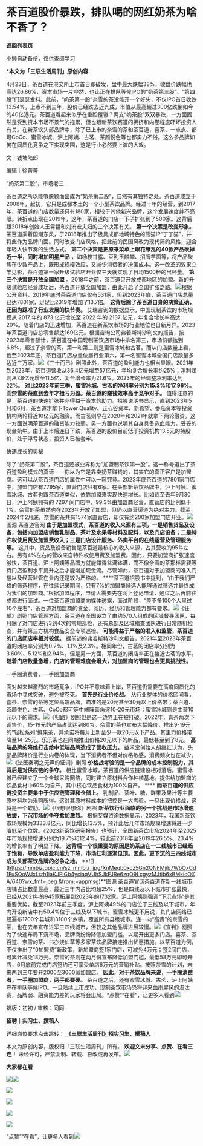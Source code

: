 # 茶百道股价暴跌，排队喝的网红奶茶为啥不香了？

[**返回列表页**](/gzh/三联生活周刊)

小懒自动备份，仅供查阅学习

***本文为「三联生活周刊」原创内容**  

  
  
4月23日，茶百道在港交所上市首日即破发，盘中最大跌幅38%，收盘价跌幅也高达26.86%，资本市场一片哗然，也让正在排队等候IPO的“奶茶第三股”、“第四股”们瑟瑟发抖。此前，“奶茶第一股”奈雪的茶没能开一个好头，不仅IPO首日收跌13.54%，上市不到三年，股价已经跌去近九成，市值从最高超过300亿跌倒如今的40亿港元。茶百道看起来似乎在重蹈覆辙？两支“奶茶股”双双暴跌，一方面固然是受到资本市场不景气的拖累，但也跟新茶饮赛道的拥挤和内卷程度吓坏投资人有关。在新茶饮头部品牌中，除了已上市的奈雪的茶和茶百道，喜茶、一点点、都可CoCo、蜜雪冰城、沪上阿姨、古茗、茶颜悦色等也都实力不俗。这么多品牌如何在同质化竞争之下实现突围，这是行业必然要上演的大戏。  
  
文｜钱塘陆郎

编辑｜徐菁菁

“奶茶第二股”，市场老三

茶百道之所以能够脱颖而出成为“奶茶第二股”，自然有其独特之处。茶百道成立于2008年，起初，它只是成都本土的一个小型茶饮品牌。经过十年的经营，到2017年，茶百道的门店数量还只有180家，相较于其他新兴品牌，这个发展速度并不亮眼。转折点出现在2019年，这年，茶百道的门店一下子扩张到了500家。这背后跟2018年创始人王霄锟和刘洧宏夫妇的三个决策有关。
**第一个决策是改变形象。**
茶百道乘着国潮东风，于2018年推出了极具成都地域特色的熊猫IP“丁丁猫”，并将此作为品牌门面。同时改变门店风格，把此前的民国风改为现代简约风格，迎合年轻人快节奏的生活方式。
**第二个决策是把原来菜单上眼花缭乱的40款产品砍掉近一半，同时增加明星产品**
，如杨枝甘露、豆乳玉麒麟、招牌芋圆等，将产品聚焦在少数产品上，既形成规模效应，又减少消费者的决策成本。这一改革的效果立竿见影，茶百道第一家升级试验店开业仅三天就实现了日均1500杯的出杯量。
**第三个决策是开放全国加盟**
。2018年之前，茶百道只开放成都地区的加盟。新的升级试验店经营成功后，茶百道开放全国加盟，由此开启了全国扩张之路。![](https://mmbiz.qpic.cn/sz_mmbiz_png/XnMeqb0xcz7bJ3dUPB1ia323bRNgKNMY8JwUsVP2e6IHvvhtZcmNyesKT6AibbZM6MVkX4bZ75JaLpM26KcYWfTw/640?wx_fmt=png&from;=appmsg)根据公开资料，2019年底时茶百道门店仅有531家，但到2023年底，茶百道门店总量已达7801家，足足比2019年增加了13.7倍。
**这背后除了茶百道自身的决策正确，还因为踩准了行业发展的快节奏。** 艾瑞咨询的数据显示，中国现制茶饮的市场规模从 2017 年的 873 亿元增长至
2022 年的 2137
亿元，年复合增长率高达20%。随着门店的迅速增加，茶百道在新茶饮市场的行业地位也日新月异。2023年茶百道门店总零售额达169亿元。根据咨询公司弗若斯特沙利文的报告，按2023年零售额计，茶百道在中国现制茶饮店市场中排名第三，市场份额达到6.8%，超过了奈雪的茶。第一和第二则是蜜雪冰城和古茗。而从门店数量上看，截至2023年底，茶百道门店总量位居行业第六，第一名蜜雪冰城全国门店数量多达近三万家。![](https://mmbiz.qpic.cn/sz_mmbiz_png/XnMeqb0xcz7bJ3dUPB1ia323bRNgKNMY8WoTsNOtZQVseHVA2qfoSiaXut8EpZoGueL3YjZFPqruickBChylaM0DQ/640?wx_fmt=png&from;=appmsg)《三十而已》剧照此外，茶百道的盈利能力也相当显眼。2021年到2023年，茶百道营收从36.4亿元增至57亿元，年均复合增长率约25%；净利润则从7.8亿元增至11.5亿，复合增长率为21.6%。2023年的经调整净利率达到22%。
**对比2023年前三季，蜜雪冰城、古茗的净利率分别为15.3%和17.96%。而奈雪的茶直到去年才扭亏为盈。茶百道的赚钱效率高于竞争对手。**
值得注意的是，茶百道的快速扩张并非得益于资本的助力。招股说明书显示，直到2023年5月和6月，茶百道才拿下Tower
Quality、正心谷资本、新希望、番茄资本等投资机构两轮将近10亿元的融资。而古茗则早在2020年和2021年就拿下两轮融资。这一方面说明茶百道的融资能力较弱，另一方面也说明其自身具备造血能力，妥妥的现金奶牛。由于上市后连日下跌，茶百道的股价目前低于投资机构13.5元的持股价，处于浮亏状态，投资人已被套牢。

快速成长的奥秘

除了“奶茶第二股”，茶百道还被业界称为“加盟制茶饮第一股”。这一称号道出了茶百道盈利模式的真谛——你以为它是靠卖奶茶赚钱的，其实它的真正客户是加盟商。这可以从茶百道门店的属性中可以一窥究竟。2023年底茶百道的7801家门店中，加盟门店有7795家，直营门店只有6家。在头部新茶饮品牌中，沪上阿姨、蜜雪冰城、古茗也跟茶百道类似，依靠加盟来实现快速增长。比如截至去年9月30
日，沪上阿姨拥有的 7297
间门店中，99.3%由加盟商经营，直营店的比例低于1%。奈雪的茶虽然也在2023年开放了加盟，但仍以直营渠道为绝对主力。截至2024年2月底，奈雪的茶共有1574家直营店，却仅有约200家加盟门店开业。![](https://mmbiz.qpic.cn/sz_mmbiz_jpg/XnMeqb0xcz5Gn2QNFMjib7WbOxCd1FuSQWzU8qmJcVVCeZibvm1HzrGleSicIEd4Oeiay41oYm8OJwAMTH6qnkFa2Q/640?wx_fmt=jpeg&from;=appmsg)图源
茶百道官网
**由于是加盟模式，茶百道的收入来源有三项，一是销售货品及设备，包括向加盟店销售乳制品、茶叶及水果等材料及配料，以及门店设备；二是特许权使用费及加盟费收入；三是门店设计服务、外卖平台的在线运营及管理服务等。**
这其中，货品及设备销售是茶百道最核心的收入来源，占其营收的95%左右。另有4%左右的营收来自特许权使用费及加盟费。因此，只要加盟商扩张速度够快，茶百道、沪上阿姨等品牌方就能赚得盆满钵满，而不像奈雪的茶那样需要等待门店盈利水平提升之后才能增加现金流。尽管如此，茶百道对于加盟商的准入门槛以及经营监管在业内还是较为严格的。
****茶百道招股书中提到，“由于我们严格的筛选程序，在往续记录期间，只有7%的加盟商候选人能够通过筛选并最终成为我们的加盟商。”根据加盟程序，申请人需要先在网上登记申请，通过之后再前往成都进行面试。一位茶百道加盟商向媒体透露，面试阶段，“差不多100个人里过10个左右”，茶百道对加盟商的资金、阅历、经历和管理能力都有要求。![](https://mmbiz.qpic.cn/sz_mmbiz_jpg/XnMeqb0xcz7bJ3dUPB1ia323bRNgKNMY8ohSR9U4VRDEmgT14q3n67wA8I76jTuJVO01cRpqEvmiaiceb5ibaZJ7jQ/640?wx_fmt=jpeg&from;=appmsg)《狂飙》剧照门店管理方面，茶百道在全国设立了由约570人组成的区域督导团队，每月除了对门店进行3到4次的常规巡检，还有总部及区域稽查团队进行日常随机检查，并有第三方机构食品安全专项巡检。
**可能得益于严格的准入和监管，茶百道的门店闭店率相对较低。**
据前述的弗若斯特沙利文报告，2021年至2023年茶百道的闭店率分别为0.2%、1.1%及2.3%。相同年份，古茗的闭店率分别为3.60%、5.12%和2.94%。但是另一方面，茶百道的闭店率正在接近古茗的水平。
**随着门店数量激增，门店的管理难度会增大，对加盟商的管理也会更具挑战性。**

一手圈消费者，一手圈加盟商

面对越来越激烈的市场竞争，IPO并不意味着上岸，茶百道仍需要在高度同质化的市场中寻求突破，避免被卷死。 **首先是行业价格战。**
从行业整体的价格区间看，喜茶、奈雪的茶等定位高端品牌，瞄准的是20元甚至30元以上价格带；茶百道、茶颜悦色、古茗、CoCo都可等中端阵营角逐10-20元市场；蜜雪冰城则是主营10元以下的需求。![](https://mmbiz.qpic.cn/sz_mmbiz_png/XnMeqb0xcz7bJ3dUPB1ia323bRNgKNMY8oVDr7N4nf0xhdbiaQOPwcjvt5CBCVQjvZWxvzVybKxk1daYge9D2afw/640?wx_fmt=png&from;=appmsg)《归路》剧照但是这一边界正在被打破。2022年，喜茶两次下调售价，15-19元的产品占比达到80%。奈雪的茶也宣布大幅降价，推出9-19元的“轻松系列”鲜果茶，并承诺将每月上新至少一款20元以下产品。其主力价格带降至14-25元。乐乐茶也在同期推出价格20元以下的新品，最低甚至到了8元。
**高端品牌的降维打击给中低端品牌造成了营收压力。**
益禾堂创始人胡继红认为，头部品牌降价是行业内卷的体现，当下消费者不但对价格敏感，消费频次也在减少。![](https://mmbiz.qpic.cn/sz_mmbiz_png/XnMeqb0xcz7bJ3dUPB1ia323bRNgKNMY8Mhac8hial6t3dqHoeKiaXOnvABjAbcjlN85d9lGlJNSz3PZIp4sLMUyQ/640?wx_fmt=png&from;=appmsg)《法医秦明之无声的证词》剧照
**价格战考验的是一个品牌的成本控制能力，其背后是对供应链的争夺。**
相比蜜雪冰城，茶百道的供应链建设相对落后。蜜雪冰城已经建立了一个全球采购网络，同时建立原材料合作种植基地。提供给加盟商的饮品食材中60%为自产，其中核心饮品食材为100%自产。
**** **而茶百道的供应链投资主要集中于供应链管理和仓储上。**
乳制品、茶叶、糖、鲜果及果汁等主要原材料均为采购所得。这对其原材料成本的把控是一大考验。一旦出现价格战，这将是一个软肋。![](https://mmbiz.qpic.cn/sz_mmbiz_png/XnMeqb0xcz7bJ3dUPB1ia323bRNgKNMY8CUKCiakRQ7a0ydx7RXtfmQZG4Xibz2NxrQ2j6iam3gw0ydkTiap3QHh1cg/640?wx_fmt=png&from;=appmsg)《很想很想你》剧照
**新茶饮行业面临的另一个挑战是市场增速放缓，下沉市场的争夺愈加激烈。**
根据艾媒咨询数据显示，2023年，我国新茶饮市场规模为3333.8亿元，同比增长13.5%，预计此后几年市场规模增速将进一步降低至个位数。《2023新茶饮研究报告》也预计，全国新茶饮市场2024年至2025年市场规模增速分别为19.7%和12.4%，较此前2018年至2019年26.5%、23.4%的增长率有了明显下降。
**这背后一个很重要的原因是奶茶店在一二线城市已经趋于饱和，导致单店盈利能力下降，市场红利逐渐见顶。因此，更下沉的三四线城市成为头部茶饮品牌的必争之地。**
**![](https://mmbiz.qpic.cn/sz_mmbiz_jpg/XnMeqb0xcz5Gn2QNFMjib7WbOxCd1FuSQoWJxLtzh1iaKJPlGb4yciaqVUhSJkFJRe6zqO9LcgyzMJtib6xBMkicOXA/640?wx_fmt=jpeg
&from;=appmsg)**图源
茶百道官网茶百道在新一线城市店铺占比数量最高，最近三年内占比均超25%，但是四线及以下城市扩张最快，已经从2021年的945家拓展到2023年的1732家。沪上阿姨则强调“下沉市场”是其重要优势。截至2023年前三季度，沪上阿姨49%的门店位于三线及以下城市，年内开设新店中有50.4%位于三线及以下城市。蜜雪冰城更不用说，其门店网络已经遍布1700个县城和3100个乡镇，覆盖所有县级城市。连一向“高贵”的奈雪的茶，也在去年宣布进军三四线城市，但较之其他品牌进展较慢。![](https://mmbiz.qpic.cn/sz_mmbiz_png/XnMeqb0xcz7bJ3dUPB1ia323bRNgKNMY8JN4bIbClZWcszftjcAkvraP6RUHGoGQ3hFI4adIPtwjEa5Q4gULC1w/640?wx_fmt=png&from;=appmsg)《宣判》剧照为了快速布局下沉市场，品牌商纷纷降低加盟门槛，以期开出更多门店。喜茶、茶百道、奈雪的茶、书亦烧仙草等多家茶饮品牌接连推出优惠措施。以茶百道为例，不仅推出了“0加盟费”新政策，新加盟商签1家门店，可减免4万元；签2间门店，可累计减免18万元。奈雪的茶则在两月份宣布降低加盟门槛，最低58万元即可开店，6月底前完成门店签约还可享受单店6万元的营销补贴。按照奈雪的计划，未来两到三年要开2000至3000家加盟店。
**因此，对于茶饮品牌来说，一手圈消费者，一手圈加盟商，两手都要硬。**
茶百道之后，还有蜜雪冰城、古茗、沪上阿姨夺在排队等候IPO。一旦陆续上市成功，现制茶饮市场恐将迎来血雨腥风的淘汰赛，品牌弱、融资能力差的玩家将会出局。“点赞”“在看”，让更多人看到![](https://mmbiz.qpic.cn/mmbiz_gif/c2Sib3Mp7pON9hkSZwdTibRHNZSMPyiapUCHJwlyoZVBC3SfmPmF0VKjkm3NiaToQloHFJ6icyicqZnqgXp6pSQJt5gg/640?wx_fmt=gif&from;=appmsg&wxfrom;=5&wx;_lazy=1&tp;=webp)  
  
  
  
  
  

排版：初初 / 审核：同同

  
 **招聘｜实习生、撰稿人**  

详细岗位要求点击跳转：[
**《三联生活周刊》招实习生、撰稿人**](http://mp.weixin.qq.com/s?__biz=MTc5MTU3NTYyMQ==&mid=2651136871&idx=3&sn=f1c0777fe9d31881e5dfca68ebc2937f&chksm=5907324d6e70bb5b3546dfe1c7b31b5fe05664bebbf36356ba9a1a352e0678444cad62875ad4&scene=21#wechat_redirect)

本文为原创内容，版权归「三联生活周刊」所有。 **欢迎文末分享、点赞、在看三连！**
未经许可，严禁复制、转载、篡改或再发布。![](https://mmbiz.qpic.cn/sz_mmbiz_png/Gg7Qtoh7Aic9ZTmAdCc80b4nD7xicgPt863QWU7oNswDx19XrjfTtSl8QwatY2EEZGuNd1WRRiapDZjcDhTnNYmBg/640?wx_fmt=other&wxfrom;=5&wx;_lazy=1&wx;_co=1&retryload;=1&tp;=webp)

 **大家都在看**

  

[![](https://mmbiz.qpic.cn/mmbiz_jpg/c2Sib3Mp7pOPsibCm70QXdSW6w1xWuvBvRNcq2OK9RwfhRwzDL1UJ72cuDfPHyqQdU28pekxBib0peXFiaSKKKOskQ/640?wx_fmt=other&from;=appmsg&wxfrom;=5&wx;_lazy=1&wx;_co=1&tp;=webp)](http://mp.weixin.qq.com/s?__biz=MTc5MTU3NTYyMQ==&mid=2651366286&idx=1&sn=5dc1dfadb078daf5163ce99c06934a74&chksm=590ab2a46e7d3bb2410ffe27d0cd8ccd84922b44c4391965067c90ae129938db6c24a5a23848&scene=21#wechat_redirect)[![](https://mmbiz.qpic.cn/mmbiz_jpg/c2Sib3Mp7pONIz6UXdDoIPicWm09RddouT77Cu3NGZPichcJt2BubpsIzLC28E5ZicQLAhFe9ViaicZyklH8u1dk6Kqw/640?wx_fmt=other&from;=appmsg&tp;=webp&wxfrom;=5&wx;_lazy=1&wx;_co=1)](http://mp.weixin.qq.com/s?__biz=MTc5MTU3NTYyMQ==&mid=2651369310&idx=2&sn=1ac22fa2ff32f8970e0b4f2d5d964ecb&chksm=590abe746e7d376259de3a10751d96c6facba4b6d3f345761356eec29a239d5c3fb37283c72d&scene=21#wechat_redirect)

[![](https://mmbiz.qpic.cn/mmbiz_jpg/c2Sib3Mp7pOM3PoSoByxNxZvtasYnQIfX7D3Ac7jFtZdz8Rfyia4dxZtbc769BfQwnia8obADfYSZDHfyPnbicoFCw/640?wx_fmt=jpeg&from;=appmsg)](http://mp.weixin.qq.com/s?__biz=MTc5MTU3NTYyMQ==&mid=2651370602&idx=1&sn=ac4a6d67008e73c2a3d7c896b7ac9492&chksm=590aa5406e7d2c567c07850863b7115c20cd523b1637730fabb47450e5194171827b7e183707&scene=21#wechat_redirect)

  
![](https://mmbiz.qpic.cn/sz_mmbiz_png/Gg7Qtoh7Aic9ZTmAdCc80b4nD7xicgPt86k1kgpU51hWCHjV92ryhVW35PLCvLhxLw9XDhXjgeDyZhHSx5EbRcfg/640?wx_fmt=other&wxfrom;=5&wx;_lazy=1&wx;_co=1&retryload;=1&tp;=webp)  

[![](https://mmbiz.qpic.cn/mmbiz_jpg/c2Sib3Mp7pOPmcR8K9SFPg0JhMVeP47KM6ic1GqXmR72Rkj44rLHumZZ0OThUjCWHuNKicjyvLWqJBUOiaJic1OcdTQ/640?wx_fmt=other&from;=appmsg&wxfrom;=5&wx;_lazy=1&wx;_co=1&tp;=webp)]()

[![](https://mmbiz.qpic.cn/mmbiz_jpg/c2Sib3Mp7pOPRRic6R8dvynVQIgxSP5Y1PMRSGibdkjX8eia7nOBAGicP9lNQAIGDOMiciaDCKsNXYr13Owv2CbpP4H3w/640?wx_fmt=other&wxfrom;=5&wx;_lazy=1&wx;_co=1&tp;=webp)]()

  
  
“点赞”“在看”，让更多人看到![](https://mmbiz.qpic.cn/mmbiz_gif/c2Sib3Mp7pON9hkSZwdTibRHNZSMPyiapUCHJwlyoZVBC3SfmPmF0VKjkm3NiaToQloHFJ6icyicqZnqgXp6pSQJt5gg/640?wx_fmt=gif&from;=appmsg&wxfrom;=5&wx;_lazy=1&tp;=webp)

